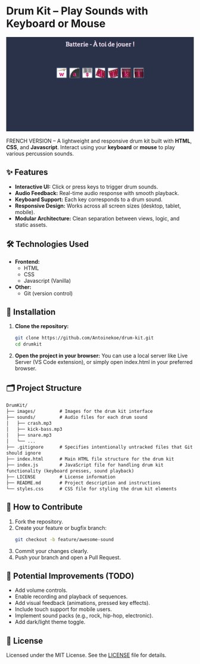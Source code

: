# Drum Kit – Play Sounds with Keyboard or Mouse

[![Drum Kit Screenshot](images/screenshot-drumkit.PNG)]()

FRENCH VERSION – A lightweight and responsive drum kit built with **HTML**, **CSS**, and **Javascript**. Interact using your **keyboard** or **mouse** to play various percussion sounds.

## ✨ Features

- **Interactive UI:** Click or press keys to trigger drum sounds.
- **Audio Feedback:** Real-time audio response with smooth playback.
- **Keyboard Support:** Each key corresponds to a drum sound.
- **Responsive Design:** Works across all screen sizes (desktop, tablet, mobile).
- **Modular Architecture:** Clean separation between views, logic, and static assets.

## 🛠️ Technologies Used

- **Frontend:**
  - HTML
  - CSS
  - Javascript (Vanilla)
- **Other:**
  - Git (version control)

## 🚀 Installation

1. **Clone the repository:**

   ```bash
   git clone https://github.com/Antoinekoe/drum-kit.git
   cd drumkit
   ```

2. **Open the project in your browser:**
   You can use a local server like Live Server (VS Code extension), or simply open index.html in your preferred browser.

## 🗂️ Project Structure

```
DrumKit/
├── images/         # Images for the drum kit interface
├── sounds/         # Audio files for each drum sound
│   ├── crash.mp3
│   ├── kick-bass.mp3
│   ├── snare.mp3
│   └── ...
├── .gitignore      # Specifies intentionally untracked files that Git should ignore
├── index.html      # Main HTML file structure for the drum kit
├── index.js        # JavaScript file for handling drum kit functionality (keyboard presses, sound playback)
├── LICENSE         # License information
├── README.md       # Project description and instructions
└── styles.css      # CSS file for styling the drum kit elements
```

## 🤝 How to Contribute

1. Fork the repository.
2. Create your feature or bugfix branch:
   ```bash
   git checkout -b feature/awesome-sound
   ```
3. Commit your changes clearly.
4. Push your branch and open a Pull Request.

## 🔧 Potential Improvements (TODO)

- Add volume controls.
- Enable recording and playback of sequences.
- Add visual feedback (animations, pressed key effects).
- Include touch support for mobile users.
- Implement sound packs (e.g., rock, hip-hop, electronic).
- Add dark/light theme toggle.

## 🔑 License

Licensed under the MIT License. See the [LICENSE](LICENSE) file for details.
